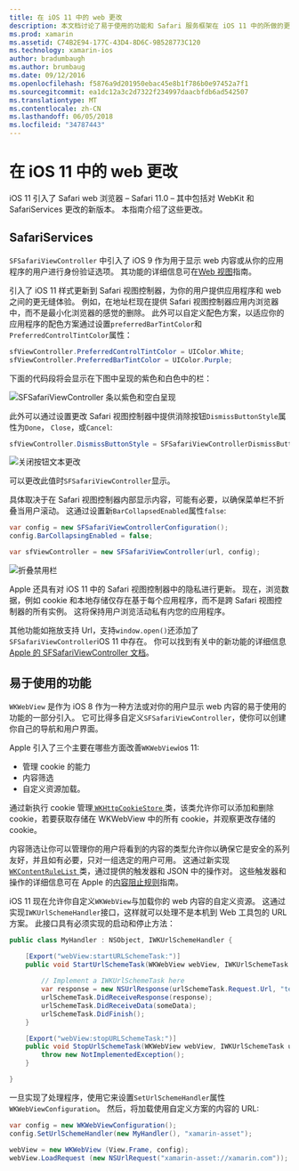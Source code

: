 ```yaml
---
title: 在 iOS 11 中的 web 更改
description: 本文档讨论了易于使用的功能和 Safari 服务框架在 iOS 11 中的所做的更改。 它描述如何使用样式 SFSafariViewController 中的更新，并且 WKWebView 中的新增功能。
ms.prod: xamarin
ms.assetid: C74B2E94-177C-43D4-8D6C-9B528773C120
ms.technology: xamarin-ios
author: bradumbaugh
ms.author: brumbaug
ms.date: 09/12/2016
ms.openlocfilehash: f5876a9d201950ebac45e8b1f786b0e97452a7f1
ms.sourcegitcommit: ea1dc12a3c2d7322f234997daacbfdb6ad542507
ms.translationtype: MT
ms.contentlocale: zh-CN
ms.lasthandoff: 06/05/2018
ms.locfileid: "34787443"
---
```

# <a name="web-changes-in-ios-11"></a>在 iOS 11 中的 web 更改

iOS 11 引入了 Safari web 浏览器 – Safari 11.0 – 其中包括对 WebKit 和 SafariServices 更改的新版本。 本指南介绍了这些更改。

## <a name="safariservices"></a>SafariServices

`SFSafariViewController` 中引入了 iOS 9 作为用于显示 web 内容或从你的应用程序的用户进行身份验证选项。 其功能的详细信息可在[Web 视图](~/ios/user-interface/controls/uiwebview.md#safariviewcontroller)指南。

引入了 iOS 11 样式更新到 Safari 视图控制器，为你的用户提供应用程序和 web 之间的更无缝体验。 例如，在地址栏现在提供 Safari 视图控制器应用内浏览器中，而不是最小化浏览器的感觉的删除。 此外可以自定义配色方案，以适应你的应用程序的配色方案通过设置`preferredBarTintColor`和`PreferredControlTintColor`属性：

```csharp
sfViewController.PreferredControlTintColor = UIColor.White;
sfViewController.PreferredBarTintColor = UIColor.Purple;
```

下面的代码段将会显示在下图中呈现的紫色和白色中的栏：

![SFSafariViewController 条以紫色和空白呈现](web-images/image1.png)

此外可以通过设置更改 Safari 视图控制器中提供消除按钮`DismissButtonStyle`属性为`Done`， `Close`，或`Cancel`:

```csharp
sfViewController.DismissButtonStyle = SFSafariViewControllerDismissButtonStyle.Close;
```

![关闭按钮文本更改](web-images/image2.png)

可以更改此值时`SFSafariViewController`显示。


具体取决于在 Safari 视图控制器内部显示内容，可能有必要，以确保菜单栏不折叠当用户滚动。 这通过设置新`BarCollapsedEnabled`属性`false`:

```csharp
var config = new SFSafariViewControllerConfiguration();
config.BarCollapsingEnabled = false;

var sfViewController = new SFSafariViewController(url, config);
```

![折叠禁用栏](web-images/image3.png)

Apple 还具有对 iOS 11 中的 Safari 视图控制器中的隐私进行更新。 现在，浏览数据，例如 cookie 和本地存储仅存在基于每个应用程序，而不是跨 Safari 视图控制器的所有实例。 这将保持用户浏览活动私有内您的应用程序。

其他功能如拖放支持 Url，支持`window.open()`还添加了`SFSafariViewController`iOS 11 中存在。 你可以找到有关中的新功能的详细信息[Apple 的 SFSafariViewController 文档](https://developer.apple.com/documentation/safariservices/sfsafariviewcontroller?changes=latest_minor)。


## <a name="webkit"></a>易于使用的功能

`WKWebView` 是作为 iOS 8 作为一种方法或对你的用户显示 web 内容的易于使用的功能的一部分引入。 它可比得多自定义`SFSafariViewController`，使你可以创建你自己的导航和用户界面。

Apple 引入了三个主要在哪些方面改善`WKWebView`ios 11: 

- 管理 cookie 的能力
- 内容筛选
- 自定义资源加载。 

通过新执行 cookie 管理[ `WKHttpCookieStore` ](https://developer.apple.com/documentation/webkit/wkhttpcookiestore)类，该类允许你可以添加和删除 cookie，若要获取存储在 WKWebView 中的所有 cookie，并观察更改存储的 cookie。

内容筛选让你可以管理你的用户将看到的内容的类型允许你以确保它是安全的系列友好，并且如有必要，只对一组选定的用户可用。 这通过新实现[ `WKContentRuleList` ](https://developer.apple.com/documentation/webkit/wkcontentrulelist)类，通过提供的触发器和 JSON 中的操作对。 这些触发器和操作的详细信息可在 Apple 的[内容阻止规则](https://developer.apple.com/library/content/documentation/Extensions/Conceptual/ContentBlockingRules/Introduction/Introduction.html)指南。

iOS 11 现在允许你自定义`WKWebView`与加载你的 web 内容的自定义资源。 这通过实现`IWKUrlSchemeHandler`接口，这样就可以处理不是本机到 Web 工具包的 URL 方案。 此接口具有必须实现的启动和停止方法：

```csharp
public class MyHandler : NSObject, IWKUrlSchemeHandler {

    [Export("webView:startURLSchemeTask:")]
    public void StartUrlSchemeTask(WKWebView webView, IWKUrlSchemeTask urlSchemeTask){
        
        // Implement a IWKUrlSchemeTask here
        var response = new NSUrlResponse(urlSchemeTask.Request.Url, "text/html", ContentLength, null);
        urlSchemeTask.DidReceiveResponse(response);
        urlSchemeTask.DidReceiveData(someData);
        urlSchemeTask.DidFinish();
    }

    [Export("webView:stopURLSchemeTask:")]
    public void StopUrlSchemeTask(WKWebView webView, IWKUrlSchemeTask urlSchemeTask){
        throw new NotImplementedException();
    }

}
``` 

一旦实现了处理程序，使用它来设置`SetUrlSchemeHandler`属性`WKWebViewConfiguration`。 然后，将加载使用自定义方案的内容的 URL:

```csharp
var config = new WKWebViewConfiguration();
config.SetUrlSchemeHandler(new MyHandler(), "xamarin-asset");

webView = new WKWebView (View.Frame, config);
webView.LoadRequest (new NSUrlRequest("xamarin-asset://xamarin.com"));
```

